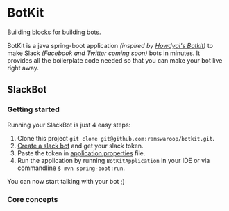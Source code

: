 # BotKit
Building blocks for building bots.

BotKit is a java spring-boot application _(inspired by [Howdyai's Botkit](https://github.com/howdyai/botkit))_ to make
Slack _(Facebook and Twitter coming soon)_ bots in minutes. It provides all
the boilerplate code needed so that you can make your bot live right away.

## SlackBot

### Getting started
Running your SlackBot is just 4 easy steps:  
1. Clone this project `git clone git@github.com:ramswaroop/botkit.git`.  
2. [Create a slack bot](https://my.slack.com/services/new/bot) and get your slack token.  
3. Paste the token in [application.properties](/src/main/resources/application.properties) file.  
4. Run the application by running `BotKitApplication` in your IDE or via commandline `$ mvn spring-boot:run`.  

You can now start talking with your bot ;)

### Core concepts



